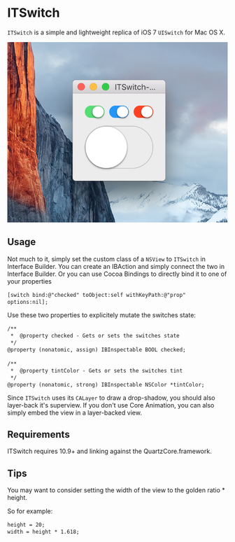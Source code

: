 ITSwitch
========

`ITSwitch` is a simple and lightweight replica of iOS 7 `UISwitch` for Mac OS X.

![](./demo.png)

Usage
-----

Not much to it, simply set the custom class of a `NSView` to `ITSwitch` in Interface Builder.
You can create an IBAction and simply connect the two in Interface Builder.
Or you can use Cocoa Bindings to directly bind it to one of your properties

```objc
[switch bind:@"checked" toObject:self withKeyPath:@"prop" options:nil];
```

Use these two properties to explicitely mutate the switches state:

```objc
/**
 *  @property checked - Gets or sets the switches state
 */
@property (nonatomic, assign) IBInspectable BOOL checked;

/**
 *  @property tintColor - Gets or sets the switches tint
 */
@property (nonatomic, strong) IBInspectable NSColor *tintColor;
```

Since `ITSwitch` uses its `CALayer` to draw a drop-shadow, you should also layer-back it's superview.
If you don't use Core Animation, you can also simply embed the view in a layer-backed view.

Requirements
------------

ITSwitch requires 10.9+ and linking against the QuartzCore.framework. 

Tips
----

You may want to consider setting the width of the view to the golden ratio * height. 

So for example:

```objc
height = 20;
width = height * 1.618;
```
